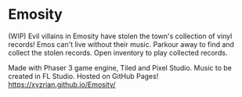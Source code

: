 # Emosity
(WIP)
Evil villains in Emosity have stolen the town's collection of vinyl records! Emos can't live without their music. Parkour away to find and collect the stolen records. Open inventory to play collected records. 

Made with Phaser 3 game engine, Tiled and Pixel Studio. Music to be created in FL Studio. Hosted on GitHub Pages! https://xyzrian.github.io/Emosity/
